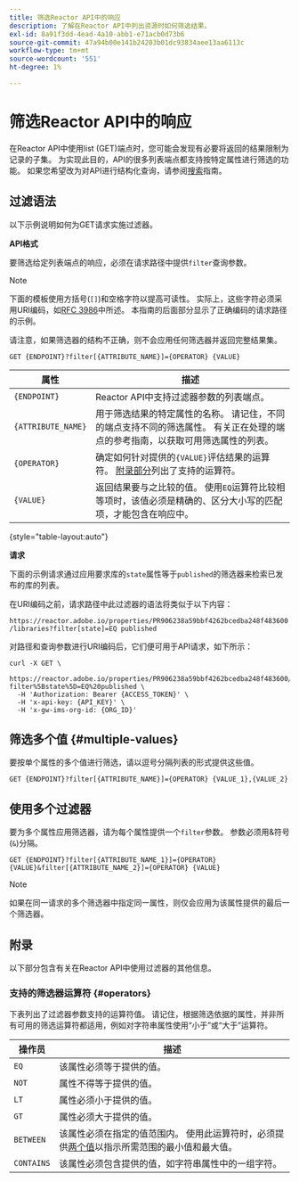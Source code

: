 ```yaml
---
title: 筛选Reactor API中的响应
description: 了解在Reactor API中列出资源时如何筛选结果。
exl-id: 8a91f3dd-4ead-4a10-abb1-e71acb0d73b6
source-git-commit: 47a94b00e141b24203b01dc93834aee13aa6113c
workflow-type: tm+mt
source-wordcount: '551'
ht-degree: 1%

---
```


# 筛选Reactor API中的响应

在Reactor API中使用list (GET)端点时，您可能会发现有必要将返回的结果限制为记录的子集。 为实现此目的，API的很多列表端点都支持按特定属性进行筛选的功能。 如果您希望改为对API进行结构化查询，请参阅[搜索](./search.md)指南。

## 过滤语法

以下示例说明如何为GET请求实施过滤器。

**API格式**

要筛选给定列表端点的响应，必须在请求路径中提供`filter`查询参数。

>[!NOTE]
>
>下面的模板使用方括号(`[]`)和空格字符以提高可读性。 实际上，这些字符必须采用URI编码，如[RFC 3986](https://tools.ietf.org/html/rfc3986)中所述。 本指南的后面部分显示了正确编码的请求路径的示例。
>
>请注意，如果筛选器的结构不正确，则不会应用任何筛选器并返回完整结果集。

```http
GET {ENDPOINT}?filter[{ATTRIBUTE_NAME}]={OPERATOR} {VALUE}
```

| 属性 | 描述 |
| --- | --- |
| `{ENDPOINT}` | Reactor API中支持过滤器参数的列表端点。 |
| `{ATTRIBUTE_NAME}` | 用于筛选结果的特定属性的名称。 请记住，不同的端点支持不同的筛选属性。 有关正在处理的端点的参考指南，以获取可用筛选属性的列表。 |
| `{OPERATOR}` | 确定如何针对提供的`{VALUE}`评估结果的运算符。 [附录部分](#supported-operators)列出了支持的运算符。 |
| `{VALUE}` | 返回结果要与之比较的值。 使用`EQ`运算符比较相等项时，该值必须是精确的、区分大小写的匹配项，才能包含在响应中。 |

{style="table-layout:auto"}

**请求**

下面的示例请求通过应用要求库的`state`属性等于`published`的筛选器来检索已发布的库的列表。

在URI编码之前，请求路径中此过滤器的语法将类似于以下内容：

`https://reactor.adobe.io/properties/PR906238a59bbf4262bcedba248f483600/libraries?filter[state]=EQ published`

对路径和查询参数进行URI编码后，它们便可用于API请求，如下所示：

```shell
curl -X GET \
  https://reactor.adobe.io/properties/PR906238a59bbf4262bcedba248f483600/libraries?filter%5Bstate%5D=EQ%20published \
  -H 'Authorization: Bearer {ACCESS_TOKEN}' \
  -H 'x-api-key: {API_KEY}' \
  -H 'x-gw-ims-org-id: {ORG_ID}'
```

## 筛选多个值 {#multiple-values}

要按单个属性的多个值进行筛选，请以逗号分隔列表的形式提供这些值。

```http
GET {ENDPOINT}?filter[{ATTRIBUTE_NAME}]={OPERATOR} {VALUE_1},{VALUE_2}
```

## 使用多个过滤器

要为多个属性应用筛选器，请为每个属性提供一个`filter`参数。 参数必须用&amp;符号(`&`)分隔。

```http
GET {ENDPOINT}?filter[{ATTRIBUTE_NAME_1}]={OPERATOR} {VALUE}&filter[{ATTRIBUTE_NAME_2}]={OPERATOR} {VALUE}
```

>[!NOTE]
>
>如果在同一请求的多个筛选器中指定同一属性，则仅会应用为该属性提供的最后一个筛选器。

## 附录

以下部分包含有关在Reactor API中使用过滤器的其他信息。

### 支持的筛选器运算符 {#operators}

下表列出了过滤器参数支持的运算符值。 请记住，根据筛选依据的属性，并非所有可用的筛选运算符都适用，例如对字符串属性使用“小于”或“大于”运算符。

| 操作员 | 描述 |
| --- | --- |
| `EQ` | 该属性必须等于提供的值。 |
| `NOT` | 属性不得等于提供的值。 |
| `LT` | 属性必须小于提供的值。 |
| `GT` | 属性必须大于提供的值。 |
| `BETWEEN` | 该属性必须在指定的值范围内。 使用此运算符时，必须提供[两个值](#multiple-values)以指示所需范围的最小值和最大值。 |
| `CONTAINS` | 该属性必须包含提供的值，如字符串属性中的一组字符。 |
